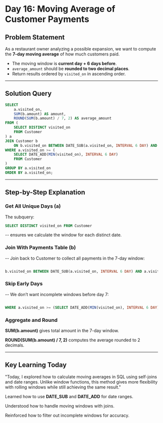 # Day 16: Moving Average of Customer Payments  

## **Problem Statement**  
As a restaurant owner analyzing a possible expansion, we want to compute the **7-day moving average** of how much customers paid.  

- The moving window is **current day + 6 days before**.  
- `average_amount` should be **rounded to two decimal places**.  
- Return results ordered by `visited_on` in ascending order.  

---

## **Solution Query**
```sql
SELECT 
    a.visited_on,
    SUM(b.amount) AS amount,
    ROUND(SUM(b.amount) / 7, 2) AS average_amount
FROM (
    SELECT DISTINCT visited_on
    FROM Customer
) a
JOIN Customer b 
    ON b.visited_on BETWEEN DATE_SUB(a.visited_on, INTERVAL 6 DAY) AND a.visited_on
WHERE a.visited_on >= (
    SELECT DATE_ADD(MIN(visited_on), INTERVAL 6 DAY)
    FROM Customer
)
GROUP BY a.visited_on
ORDER BY a.visited_on;

```

---

## **Step-by-Step Explanation**

### Get All Unique Days (a)

The subquery:
```sql
SELECT DISTINCT visited_on FROM Customer
```

-- ensures we calculate the window for each distinct date.

### Join With Payments Table (b)
-- Join back to Customer to collect all payments in the 7-day window:

```sql

b.visited_on BETWEEN DATE_SUB(a.visited_on, INTERVAL 6 DAY) AND a.visited_on

```

### Skip Early Days
-- We don’t want incomplete windows before day 7:

```sql

WHERE a.visited_on >= (SELECT DATE_ADD(MIN(visited_on), INTERVAL 6 DAY) FROM Customer)

```

### Aggregate and Round

**SUM(b.amount)** gives total amount in the 7-day window.

**ROUND(SUM(b.amount) / 7, 2)** computes the average rounded to 2 decimals.

---

## **Key Learning Today**

"Today, I explored how to calculate moving averages in SQL using self-joins and date ranges. Unlike window functions, this method gives more flexibility with rolling windows while still achieving the same result."

Learned how to use **DATE_SUB** and **DATE_ADD** for date ranges.

Understood how to handle moving windows with joins.

Reinforced how to filter out incomplete windows for accuracy.